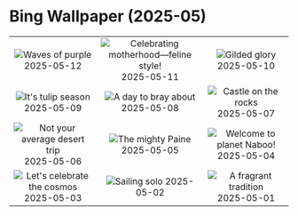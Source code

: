 # Bing Wallpaper (2025-05)

|  |  |  |
|:---:|:---:|:---:|
| ![](https://www.bing.com/th?id=OHR.IrisGarden_EN-CA2940751368_400x240.jpg "Waves of purple") 2025-05-12 | ![](https://www.bing.com/th?id=OHR.LeopardMother_EN-CA2344528302_400x240.jpg "Celebrating motherhood—feline style!") 2025-05-11 | ![](https://www.bing.com/th?id=OHR.MinnesotaRotunda_EN-CA2092943439_400x240.jpg "Gilded glory") 2025-05-10 |
| ![](https://www.bing.com/th?id=OHR.Tulip25Fest_EN-CA8965169062_400x240.jpg "It's tulip season") 2025-05-09 | ![](https://www.bing.com/th?id=OHR.RhyoliteDonkeys_EN-CA1691842106_400x240.jpg "A day to bray about") 2025-05-08 | ![](https://www.bing.com/th?id=OHR.DunluceIreland_EN-CA9898003199_400x240.jpg "Castle on the rocks") 2025-05-07 |
| ![](https://www.bing.com/th?id=OHR.FlyoverNamibia_EN-CA6702004315_400x240.jpg "Not your average desert trip") 2025-05-06 | ![](https://www.bing.com/th?id=OHR.TorresChile_EN-CA6313308803_400x240.jpg "The mighty Paine") 2025-05-05 | ![](https://www.bing.com/th?id=OHR.SevilleNaboo_EN-CA6053548784_400x240.jpg "Welcome to planet Naboo!") 2025-05-04 |
| ![](https://www.bing.com/th?id=OHR.ArchesGalaxy_EN-CA8569224386_400x240.jpg "Let's celebrate the cosmos") 2025-05-03 | ![](https://www.bing.com/th?id=OHR.BrazilHeron_EN-CA7612661930_400x240.jpg "Sailing solo") 2025-05-02 | ![](https://www.bing.com/th?id=OHR.PinkPlumeria_EN-CA9604595582_400x240.jpg "A fragrant tradition") 2025-05-01 |
